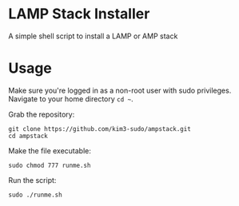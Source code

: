 # LAMP Stack Installer
A simple shell script to install a LAMP or AMP stack

# Usage
Make sure you're logged in as a non-root user with sudo privileges. Navigate to your home directory `cd ~`.

Grab the repository:
```shell
git clone https://github.com/kim3-sudo/ampstack.git
cd ampstack
```

Make the file executable:
```shell
sudo chmod 777 runme.sh
```

Run the script:
```shell
sudo ./runme.sh
```
